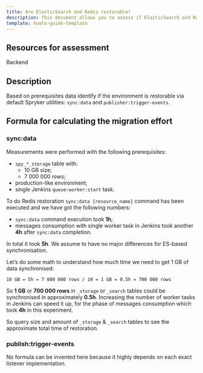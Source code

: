 ```yaml
---
title: Are ElasticSearch and Redis restorable?
description: This document allows you to assess if ElasticSearch and Redis are restorable.
template: howto-guide-template
---
```



## Resources for assessment

Backend

## Description

Based on prerequisites data identify if the environment is restorable via default Spryker utilities: `sync:data` and `publisher:trigger-events`.

## Formula for calculating the migration effort

### sync:data

Measurements were performed with the following prerequisites:

* `spy_*_storage` table with:
    * 10 GB size;
    * 7 000 000 rows;
* production-like environment;
* single Jenkins `queue:worker:start` task.

To do Redis restoration `sync:data {resource_name}` command has been executed and we have got the following numbers:

* `sync:data` command execution took **1h**;
* messages consumption with single worker task in Jenkins took another **4h** after `sync:data` completion.

In total it took **5h**. We assume to have no major differences for ES-based synchronisation.

Let’s do some math to understand how much time we need to get 1 GB of data synchronised:

`10 GB = 5h = 7 000 000 rows / 10 = 1 GB = 0.5h = 700 000 rows`

So **1 GB** or **700 000 rows** in `_storage` or `_search` tables could be synchronised in approximately **0.5h**.
Increasing the number of worker tasks in Jenkins can speed it up, for the phase of messages consumption which
took **4h** in this experiment.

So query size and amount of `_storage` & `_search` tables to see the approximate total time of restoration.

### publish:trigger-events

No formula can be invented here because it highly depends on each exact listener implementation.
